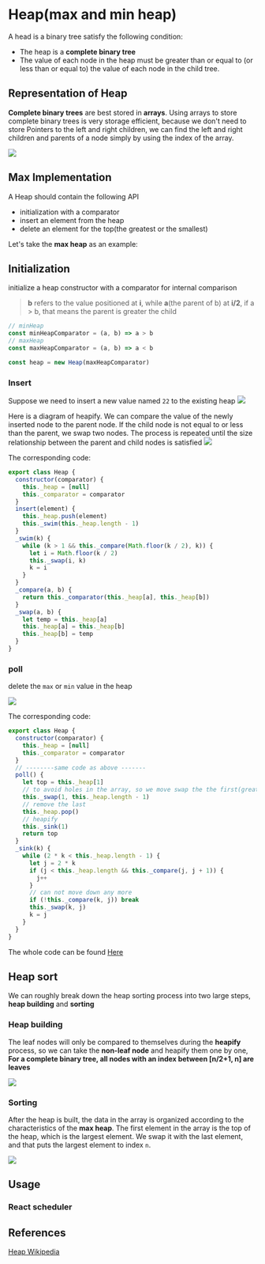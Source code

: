 # Heap(max and min heap)
A head is a binary tree satisfy the following condition:
* The heap is a **complete binary tree**
* The value of each node in the heap must be greater than or equal to (or less than or equal to) the value of each node in the child tree.


## Representation of Heap
**Complete binary trees** are best stored in **arrays**. Using arrays to store complete binary trees is very storage efficient, because we don't need to store Pointers to the left and right children, we can find the left and right children and parents of a node simply by using the index of the array.

![](../assets//imgs/heap/representation-of-heap.png)
## Max Implementation
A Heap should contain the following API
* initialization with a comparator
* insert an element from the heap
* delete an element for the top(the greatest or the smallest)

Let's take the **max heap** as an example:

## Initialization

initialize a heap constructor with a comparator for internal comparison
> **b** refers to the value positioned at **i**, while **a**(the parent of b) at **i/2**, if a > b, that means the parent is greater the child
```js
// minHeap
const minHeapComparator = (a, b) => a > b
// maxHeap
const maxHeapComparator = (a, b) => a < b

const heap = new Heap(maxHeapComparator)
```
### Insert

Suppose we need to insert a new value named `22` to the existing heap
![](../assets//imgs/heap/heap-insert-2.png)

Here is a diagram of heapify. We can compare the value of the newly inserted node to the parent node. If the child node is not equal to or less than the parent, we swap two nodes. The process is repeated until the size relationship between the parent and child nodes is satisfied
![](../assets//imgs/heap/heap-insert.png)

The corresponding code: 
```js
export class Heap {
  constructor(comparator) {
    this._heap = [null]
    this._comparator = comparator
  }
  insert(element) {
    this._heap.push(element)
    this._swim(this._heap.length - 1)
  }
  _swim(k) {
    while (k > 1 && this._compare(Math.floor(k / 2), k)) {
      let i = Math.floor(k / 2)
      this._swap(i, k)
      k = i
    }
  }
  _compare(a, b) {
    return this._comparator(this._heap[a], this._heap[b])
  }
  _swap(a, b) {
    let temp = this._heap[a]
    this._heap[a] = this._heap[b]
    this._heap[b] = temp
  }
}
```
### poll
delete the `max` or `min` value in the heap

![](../assets//imgs/heap/heapify-1.png)

The corresponding code:
```js
export class Heap {
  constructor(comparator) {
    this._heap = [null]
    this._comparator = comparator
  }
  // --------same code as above -------
  poll() {
    let top = this._heap[1]
    // to avoid holes in the array, so we move swap the the first(greateset) element and last
    this._swap(1, this._heap.length - 1)
    // remove the last
    this._heap.pop()
    // heapify
    this._sink(1)
    return top
  }
  _sink(k) {
    while (2 * k < this._heap.length - 1) {
      let j = 2 * k
      if (j < this._heap.length && this._compare(j, j + 1)) {
        j++
      }
      // can not move down any more
      if (!this._compare(k, j)) break
      this._swap(k, j)
      k = j
    }
  }
}
```

The whole code can be found [Here](../src/data-structure/Heap.js)


## Heap sort
We can roughly break down the heap sorting process into two large steps, **heap building** and **sorting**

### Heap building
The leaf nodes will only be compared to themselves during the **heapify** process, so we can take the **non-leaf node** and heapify them one by one, **For a complete binary tree, all nodes with an index between [n/2+1, n] are leaves**

![](../assets//imgs/heap/heap-sorting.png)

### Sorting
After the heap is built, the data in the array is organized according to the characteristics of the **max heap**. The first element in the array is the top of the heap, which is the largest element. We swap it with the last element, and that puts the largest element to index `n`.

![](../assets//imgs/heap/heap-sorting-2.png)
## Usage

### React scheduler


## References
[Heap Wikipedia](https://en.wikipedia.org/wiki/Heap_(data_structure)#:~:text=The%20heap%20is%20one%20maximally,always%20stored%20at%20the%20root.)
